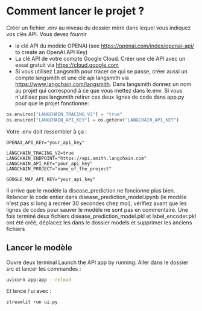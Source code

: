 # Comment lancer le projet ?

Créer un fichier .env au niveau du dossier mère dans lequel vous indiquez vos clés API. Vous devez fournir

- la clé API du modèle OPENAI (see https://openai.com/index/openai-api/ to create an OpenAI API Key)
- La clé API de votre compte Google Cloud. Créer une clé API avec un essai gratuit via https://cloud.google.com
- Si vous utilisez Langsmith pour tracer ce qui se passe, créer aussi un compte langsmith et une clé api langsmith via https://www.langchain.com/langsmith. Dans langsmith donnez un nom au projet qui correspond à ce que vous mettez dans le.env. Si vous n'utilisez pas langsmith retirer ces deux lignes de code dans app.py pour que le projet fonctionne:

```python
os.environ["LANGCHAIN_TRACING_V2"] = "true"
os.environ["LANGCHAIN_API_KEY"] = os.getenv("LANGCHAIN_API_KEY")
```

Votre .env doit ressembler à ça :

```.env
OPENAI_API_KEY="your_api_key"

LANGCHAIN_TRACING_V2=true
LANGCHAIN_ENDPOINT="https://api.smith.langchain.com"
LANGCHAIN_API_KEY="your_api_key"
LANGCHAIN_PROJECT="name_of_the_project"

GOOGLE_MAP_API_KEY="your_api_key"
```

Il arrive que le modèle ia disease_prediction ne foncionne plus bien. Relancer le code entier dans disease_prediction_model.ipynb (le modèle n'est pas si long à recréer 30 secondes chez moi), vérifiez avant que les lignes de codes pour sauver le modèle ne sont pas en commentaire. Une fois terminé deux fichiers disease_prediction_model.pkl et label_encoder.pkl ont été créé, déplacez les dans le dossier models et supprimer les anciens fichiers

## Lancer le modèle

Ouvre deux terminal Launch the API app by running:
Aller dans le dossier src et lancer les commandes :

```bash
uvicorn app:app --reload
```

Et lance l'ui avec :

```bash
streamlit run ui.py
```
